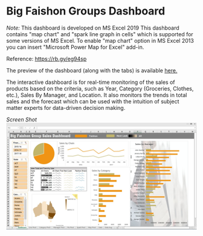 # Big Faishon Groups Dashboard
*Note:* This dashboard is developed on MS Excel 2019
This dashboard contains "map chart" and "spark line graph in cells" which is supported for some versions of MS Excel.
To enable "map chart" option in MS Excel 2013 you can insert "Microsoft Power Map for Excel" add-in. 

Reference: https://rb.gy/eg94sp

The preview of the dashboard (along with the tabs) is available [here.](https://wcykpywbhadxw3z4fbulgw-on.drv.tw/www.bfg_dashboard.nj/BGF_Dashboard.htm) 

The interactive dashboard is for real-time monitoring of the sales of products based on the criteria, such as Year, Category (Groceries, Clothes, etc.), Sales By Manager, and Location. It also monitors the trends in total sales and the forecast which can be used with the intuition of subject matter experts for data-driven decision making.

*Screen Shot*
![alt text](https://github.com/neerajw710/BFG-Dashboard/blob/main/BFG%20Dashboard.jpg?raw=true)


